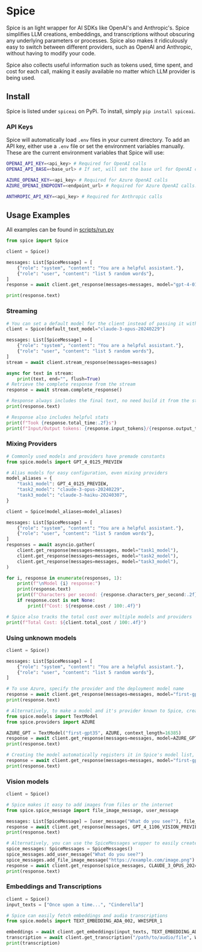 # Spice

Spice is an light wrapper for AI SDKs like OpenAI's and Anthropic's. Spice simplifies LLM creations, embeddings, and transcriptions without obscuring any underlying parameters or processes. Spice also makes it ridiculously easy to switch between different providers, such as OpenAI and Anthropic, without having to modify your code.

Spice also collects useful information such as tokens used, time spent, and cost for each call, making it easily available no matter which LLM provider is being used.

## Install

Spice is listed under `spiceai` on PyPi. To install, simply `pip install spiceai`.

### API Keys

Spice will automatically load `.env` files in your current directory. To add an API key, either use a `.env` file or set the environment variables manually. These are the current environment variables that Spice will use:

```bash
OPENAI_API_KEY=<api_key> # Required for OpenAI calls
OPENAI_API_BASE=<base_url> # If set, will set the base url for OpenAI calls.

AZURE_OPENAI_KEY=<api_key> # Required for Azure OpenAI calls
AZURE_OPENAI_ENDPOINT=<endpoint_url> # Required for Azure OpenAI calls.

ANTHROPIC_API_KEY=<api_key> # Required for Anthropic calls
```

## Usage Examples

All examples can be found in [scripts/run.py](scripts/run.py)

```python
from spice import Spice

client = Spice()

messages: List[SpiceMessage] = [
    {"role": "system", "content": "You are a helpful assistant."},
    {"role": "user", "content": "list 5 random words"},
]
response = await client.get_response(messages=messages, model="gpt-4-0125-preview")

print(response.text)
```

### Streaming

```python
# You can set a default model for the client instead of passing it with each call
client = Spice(default_text_model="claude-3-opus-20240229")

messages: List[SpiceMessage] = [
    {"role": "system", "content": "You are a helpful assistant."},
    {"role": "user", "content": "list 5 random words"},
]
stream = await client.stream_response(messages=messages)

async for text in stream:
    print(text, end="", flush=True)
# Retrieve the complete response from the stream
response = await stream.complete_response()

# Response always includes the final text, no need build it from the stream yourself
print(response.text)

# Response also includes helpful stats
print(f"Took {response.total_time:.2f}s")
print(f"Input/Output tokens: {response.input_tokens}/{response.output_tokens}")
```

### Mixing Providers

```python
# Commonly used models and providers have premade constants
from spice.models import GPT_4_0125_PREVIEW

# Alias models for easy configuration, even mixing providers
model_aliases = {
    "task1_model": GPT_4_0125_PREVIEW,
    "task2_model": "claude-3-opus-20240229",
    "task3_model": "claude-3-haiku-20240307",
}

client = Spice(model_aliases=model_aliases)

messages: List[SpiceMessage] = [
    {"role": "system", "content": "You are a helpful assistant."},
    {"role": "user", "content": "list 5 random words"},
]
responses = await asyncio.gather(
    client.get_response(messages=messages, model="task1_model"),
    client.get_response(messages=messages, model="task2_model"),
    client.get_response(messages=messages, model="task3_model"),
)

for i, response in enumerate(responses, 1):
    print(f"\nModel {i} response:")
    print(response.text)
    print(f"Characters per second: {response.characters_per_second:.2f}")
    if response.cost is not None:
        print(f"Cost: ${response.cost / 100:.4f}")

# Spice also tracks the total cost over multiple models and providers
print(f"Total Cost: ${client.total_cost / 100:.4f}")
```

### Using unknown models

```python
client = Spice()

messages: List[SpiceMessage] = [
    {"role": "system", "content": "You are a helpful assistant."},
    {"role": "user", "content": "list 5 random words"},
]

# To use Azure, specify the provider and the deployment model name
response = await client.get_response(messages=messages, model="first-gpt35", provider="azure")
print(response.text)

# Alternatively, to make a model and it's provider known to Spice, create a custom Model object
from spice.models import TextModel
from spice.providers import AZURE

AZURE_GPT = TextModel("first-gpt35", AZURE, context_length=16385)
response = await client.get_response(messages=messages, model=AZURE_GPT)
print(response.text)

# Creating the model automatically registers it in Spice's model list, so listing the provider is no longer needed
response = await client.get_response(messages=messages, model="first-gpt35")
print(response.text)
```

### Vision models

```python
client = Spice()

# Spice makes it easy to add images from files or the internet
from spice.spice_message import file_image_message, user_message

messages: List[SpiceMessage] = [user_message("What do you see?"), file_image_message("/path/to/image.png")]
response = await client.get_response(messages, GPT_4_1106_VISION_PREVIEW)
print(response.text)

# Alternatively, you can use the SpiceMessages wrapper to easily create your prompts
spice_messages: SpiceMessages = SpiceMessages()
spice_messages.add_user_message("What do you see?")
spice_messages.add_file_image_message("https://example.com/image.png")
response = await client.get_response(spice_messages, CLAUDE_3_OPUS_20240229)
print(response.text)
```

### Embeddings and Transcriptions

```python
client = Spice()
input_texts = ["Once upon a time...", "Cinderella"]

# Spice can easily fetch embeddings and audio transcriptions
from spice.models import TEXT_EMBEDDING_ADA_002, WHISPER_1

embeddings = await client.get_embeddings(input_texts, TEXT_EMBEDDING_ADA_002)
transcription = await client.get_transcription("/path/to/audio/file", WHISPER_1)
print(transcription)
```
